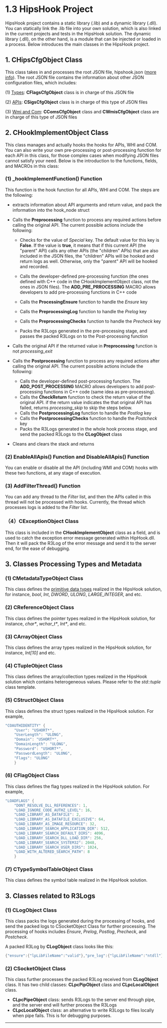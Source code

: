 # 1.3 HipsHook Project

HipsHook project contains a static library (.lib) and a dynamic library (.dll). You can statically link the .lib file into your own solution, which is also linked in the current projects and tests in the HipsHook solution. The dynamic library (.dll), on the other hand, is a module that can be injected or loaded in a process. Below introduces the main classes in the HipsHook project.

## 1. CHipsCfgObject Class

This class takes in and processes the root JSON file, hipshook.json ([more info](../Chapter2/SECTION2.md)). The root JSON file contains the information about other JSON configuration files, which includes:

(1) [Types](../Chapter2/SECTION3.md): **CFlagsCfgObject** class is in charge of this JSON file

(2) [APIs](../Chapter2/SECTION4.md): **CSigsCfgObject** class is in charge of this type of JSON files

(3) [Wmi and Com](../Chapter2/SECTION5.md): **CComsCfgObject** class and **CWmisCfgObject** class are in charge of this type of JSON files

## 2. CHookImplementObject Class

This class manages and actually hooks the hooks for APIs, WHI and COM. You can also write your own pre-processing or post-processing function for each API in this class, for those complex cases when modifying JSON files cannot satisfy your need. Below is the introduction to the functions, fields, and MACROs in this class:

### (1) \_hookImplementFunction() Function

This function is the hook function for all APIs, WHI and COM. The steps are the following:

  * extracts information about API arguments and return value, and pack the information into the hook_node struct

  * Calls the **Preprocessing** function to process any required actions before calling the original API. The current possible actions include the following:

    * Checks for the value of _Special_ key. The default value for this key is **False**. If the value is **true**, it means that if this current API (the "parent" API) calls any other APIs (the "children" APIs) that are also included in the JSON files, the "children" APIs will be hooked and return logs as well. Otherwise, only the "parent" API will be hooked and recorded. 

    * Calls the developer-defined pre-processing function (the ones defined with C++ code in the CHookImplementObject class, not the ones in JSON files). The **ADD_PRE_PRROCESSING** MACRO allows developers to add pre-processing functions in C++ code
    * Calls the **ProcessingEnsure** function to handle the _Ensure_ key
    * Calls the **PreprocessingLog** function to handle the _Prelog_ key
    * Calls the **PreprocessingChecks** function to handle the _Precheck_ key
    * Packs the R3Logs generated in the pre-processing stage, and passes the packed R3Logs on to the Post-processing function

  * Calls the original API if the returned value in **Preprocessing** function is not _processing_exit_
  * Calls the **Postprocessing** function to process any required actions after calling the original API. The current possible actions include the following:

    * Calls the developer-defined post-processing function. The **ADD_POST_PROCESSING** MACRO allows developers to add post-processing functions in C++ code (same idea as pre-processing).
    * Calls the **CheckReturn** function to check the return value of the original API. if the return value indicates the that original API has failed, returns _processing_skip_ to skip the steps below.
    * Calls the **PostprocessingLog** function to handle the _Postlog_ key
    * Calls the **PostprocessingChecks** function to handle the _Postcheck_ key
    * Packs the R3Logs generated in the whole hook process stage, and send the packed R3Logs to the **CLogObject** class

  * Cleans and clears the stack and returns

### (2) EnableAllApis() Function and DisableAllApis() Function

You can enable or disable all the API (including WMI and COM) hooks with these two functions, at any stage of execution.

### (3) AddFilterThread() Function

You can add any thread to the _Filter_ list, and then the APIs called in this thread will not be processed with hooks. Currently, the thread which processes logs is added to the _Filter_ list.

### （4）CExceptionObject Class

This class is included in the **CHookImplementObject** class as a field, and is used to catch the exception error message generated within HipHook.dll. Then it will pack the R3Log of the error message and send it to the server end, for the ease of debugging.

## 3. Classes Processing Types and Metadata

### (1) CMetadataTypeObject Class
This class defines the [primitive data types](../Chapter2/SECTION3.md) realized in the HipsHook solution, for instance, _bool_, _Int_, _DWORD_, _ULONG_, _LARGE_INTEGER_, and etc.

### (2) CReferenceObject Class
This class defines the pointer types realized in the HipsHook solution, for instance, _char\*_, _wchar_t\*_, _Int\*_, and etc.

### (3) CArrayObject Class
This class defines the array types realized in the HipsHook solution, for instance, _Int\[10\]_ and etc.

### (4) CTupleObject Class
This class defines the array/collection types realized in the HipsHook solution which contains heterogeneous values. Please refer to the _std::tuple_ class template.

### (5) CStructObject Class
This class defines the struct types realized in the HipsHook solution. For example,

```c++
"COAUTHIDENTITY" {
    "User": "USHORT*",
    "UserLength": "ULONG",
    "Domain": "USHORT*",
    "DomainLength": "ULONG",
    "Password": "USHORT*",
    "PasswordLength": "ULONG",
    "Flags": "ULONG"
    }
```

### (6) CFlagObject Class
This class defines the flag types realized in the HipsHook solution. For example,

```c++
"LOADFLAGS" {
    "DONT_RESOLVE_DLL_REFERENCES": 1,
    "LOAD_IGNORE_CODE_AUTHZ_LEVEL": 16,
    "LOAD_LIBRARY_AS_DATAFILE": 2,
    "LOAD_LIBRARY_AS_DATAFILE_EXCLUSIVE": 64,
    "LOAD_LIBRARY_AS_IMAGE_RESOURCE": 32,
    "LOAD_LIBRARY_SEARCH_APPLICATION_DIR": 512,
    "LOAD_LIBRARY_SEARCH_DEFAULT_DIRS": 4096,
    "LOAD_LIBRARY_SEARCH_DLL_LOAD_DIR": 256,
    "LOAD_LIBRARY_SEARCH_SYSTEM32": 2048,
    "LOAD_LIBRARY_SEARCH_USER_DIRS": 1024,
    "LOAD_WITH_ALTERED_SEARCH_PATH": 8
    }
```

### (7) CTypeSymbolTableObject Class
This class defines the symbol table realized in the HipsHook solution.

## 3. Classes related to R3Logs

### (1) CLogObject Class
This class packs the logs generated during the processing of hooks, and send the packed logs to CSocketObject Class for further processing. The processing of hooks includes _Ensure_, _Prelog_, _Postlog_, _Precheck_, and _Postcheck_.

A packed R3Log by **CLogObject** class looks like this:

```c++
{"ensure":{"lpLibFileName":"valid"},"pre_log":{"lpLibFileName":"ntdll"},"API":"LoadLibraryA","Pid":"2420","Tid":"2752","Action":"L1","Time":"2020-06-18 12:09:50","SerialN":1}
```

### (2) CSocketObject Class
This class further processes the packed R3Log received from **CLogObject** class. It has two child classes: **CLpcPipObject** class and **CLpcLocalObject** class.

* **CLpcPipeObject** class: sends R3Logs to the server end through pipe, and the server end will further process the R3Logs
* **CLpcLocalObject** class: an alternative to write R3Logs to files locally when pipe fails. This is for debugging purposes.



------


